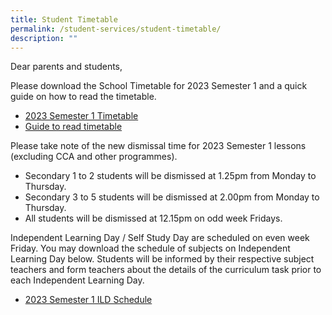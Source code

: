 ```yaml
---
title: Student Timetable
permalink: /student-services/student-timetable/
description: ""
---
```


Dear parents and students,

Please download the School Timetable for 2023 Semester 1 and a quick guide on how to read the timetable.

* [2023 Semester 1 Timetable](/files/Timetable%20Matters/2023-Semester-1-Timetable.pdf)
* [Guide to read timetable](/files/Timetable%20Matters/How-to-read-the-timetable.pdf)

Please take note of the new dismissal time for 2023 Semester 1 lessons (excluding CCA and other programmes).

*   Secondary 1 to 2 students will be dismissed at 1.25pm from Monday to Thursday.
*   Secondary 3 to 5 students will be dismissed at 2.00pm from Monday to Thursday.
*   All students will be dismissed at 12.15pm on odd week Fridays.

Independent Learning Day / Self Study Day are scheduled on even week Friday. You may download the schedule of subjects on Independent Learning Day below. Students will be informed by their respective subject teachers and form teachers about the details of the curriculum task prior to each Independent Learning Day.

* [2023 Semester 1 ILD Schedule](/files/2023-Semester-1-ILD-Schedule.pdf)